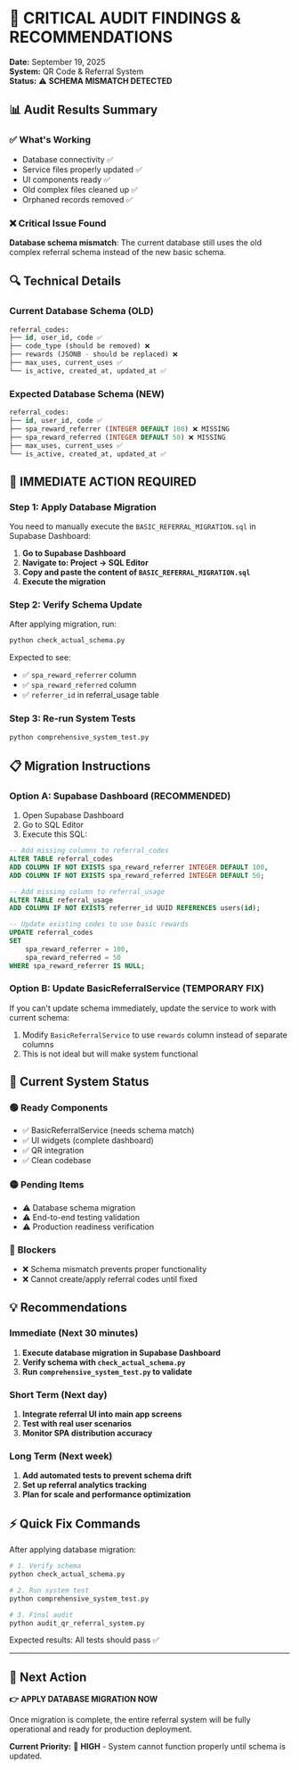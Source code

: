 # 🚨 CRITICAL AUDIT FINDINGS & RECOMMENDATIONS

**Date:** September 19, 2025  
**System:** QR Code & Referral System  
**Status:** ⚠️ **SCHEMA MISMATCH DETECTED**

## 📊 Audit Results Summary

### ✅ **What's Working**
- Database connectivity ✅
- Service files properly updated ✅
- UI components ready ✅
- Old complex files cleaned up ✅
- Orphaned records removed ✅

### ❌ **Critical Issue Found**
**Database schema mismatch**: The current database still uses the old complex referral schema instead of the new basic schema.

## 🔍 Technical Details

### Current Database Schema (OLD)
```sql
referral_codes:
├── id, user_id, code ✅
├── code_type (should be removed) ❌
├── rewards (JSONB - should be replaced) ❌
├── max_uses, current_uses ✅
└── is_active, created_at, updated_at ✅
```

### Expected Database Schema (NEW)
```sql
referral_codes:
├── id, user_id, code ✅
├── spa_reward_referrer (INTEGER DEFAULT 100) ❌ MISSING
├── spa_reward_referred (INTEGER DEFAULT 50) ❌ MISSING
├── max_uses, current_uses ✅
└── is_active, created_at, updated_at ✅
```

## 🔧 **IMMEDIATE ACTION REQUIRED**

### Step 1: Apply Database Migration
You need to manually execute the `BASIC_REFERRAL_MIGRATION.sql` in Supabase Dashboard:

1. **Go to Supabase Dashboard**
2. **Navigate to: Project → SQL Editor**
3. **Copy and paste the content of `BASIC_REFERRAL_MIGRATION.sql`**
4. **Execute the migration**

### Step 2: Verify Schema Update
After applying migration, run:
```bash
python check_actual_schema.py
```

Expected to see:
- ✅ `spa_reward_referrer` column
- ✅ `spa_reward_referred` column  
- ✅ `referrer_id` in referral_usage table

### Step 3: Re-run System Tests
```bash
python comprehensive_system_test.py
```

## 📋 Migration Instructions

### Option A: Supabase Dashboard (RECOMMENDED)
1. Open Supabase Dashboard
2. Go to SQL Editor
3. Execute this SQL:

```sql
-- Add missing columns to referral_codes
ALTER TABLE referral_codes 
ADD COLUMN IF NOT EXISTS spa_reward_referrer INTEGER DEFAULT 100,
ADD COLUMN IF NOT EXISTS spa_reward_referred INTEGER DEFAULT 50;

-- Add missing column to referral_usage  
ALTER TABLE referral_usage
ADD COLUMN IF NOT EXISTS referrer_id UUID REFERENCES users(id);

-- Update existing codes to use basic rewards
UPDATE referral_codes 
SET 
    spa_reward_referrer = 100,
    spa_reward_referred = 50
WHERE spa_reward_referrer IS NULL;
```

### Option B: Update BasicReferralService (TEMPORARY FIX)
If you can't update schema immediately, update the service to work with current schema:

1. Modify `BasicReferralService` to use `rewards` column instead of separate columns
2. This is not ideal but will make system functional

## 🎯 Current System Status

### 🟢 **Ready Components**
- ✅ BasicReferralService (needs schema match)
- ✅ UI widgets (complete dashboard)
- ✅ QR integration
- ✅ Clean codebase

### 🟡 **Pending Items**
- ⚠️ Database schema migration
- ⚠️ End-to-end testing validation
- ⚠️ Production readiness verification

### 🔴 **Blockers**
- ❌ Schema mismatch prevents proper functionality
- ❌ Cannot create/apply referral codes until fixed

## 💡 Recommendations

### Immediate (Next 30 minutes)
1. **Execute database migration in Supabase Dashboard**
2. **Verify schema with `check_actual_schema.py`**
3. **Run `comprehensive_system_test.py` to validate**

### Short Term (Next day)
1. **Integrate referral UI into main app screens**
2. **Test with real user scenarios**
3. **Monitor SPA distribution accuracy**

### Long Term (Next week)
1. **Add automated tests to prevent schema drift**
2. **Set up referral analytics tracking**
3. **Plan for scale and performance optimization**

## ⚡ Quick Fix Commands

After applying database migration:

```bash
# 1. Verify schema
python check_actual_schema.py

# 2. Run system test
python comprehensive_system_test.py

# 3. Final audit
python audit_qr_referral_system.py
```

Expected results: All tests should pass ✅

---

## 🏁 Next Action

**👉 APPLY DATABASE MIGRATION NOW**

Once migration is complete, the entire referral system will be fully operational and ready for production deployment.

**Current Priority:** 🔴 **HIGH** - System cannot function properly until schema is updated.